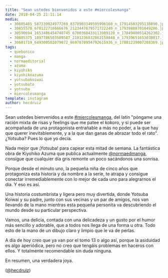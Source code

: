 ```yaml
---
title: "Sean ustedes bienvenidos a este #miercolesmanga"
date: 2018-04-25 21:11:14
media: 
  - 30605405_587339924977269_8378903349595996160_n_17914503295130890.jpg
  - 30855578_670122716666676_2123447679571722240_n_17939888701049286.jpg
  - 30590694_1653486454740745_6700368433113989120_n_17849400514262302.jpg
  - 30605375_1897786503589587_2101236032862158848_n_17939651653038017.jpg
  - 30601719_649300502079072_6697070954792615936_n_17881239007208369.jpg
tags: 
  - quebonico
  - manga
  - normaeditorial
  - azuma
  - kiyohiko
  - kiyohikoazuma
  - yotsubakoiwai
  - yotsubato
  - yotsuba
  - miercolesmanga
template: instagram
author: hecdruiz
---
```


Sean ustedes bienvenidos a este [#miercolesmanga](/tags/miercolesmanga), del latín "póngame una ración mixta de risas y feelings que me patee el kokoro, y si puede ser acompañada de una protagonista entrañable a más no poder, a la que hay que querer inevitablemente, y a la que dan ganas de abrazar todo el rato". ¿Yotsuba? Pues lo que yo decía.


Nada mejor que ¡Yotsuba! para capear esta mitad de semana. La fantástica obra de Kiyohiko Azuma que publica actualmente [@normaedmanga](https://instagram.com/normaedmanga), consigue que cualquier día gris remonte un poco sacándonos una sonrisa.


Porque desde el minuto uno, la pequeña niña de cinco años que protagoniza esta historia y da nombre a la serie, te atrapa y consigue conectar irremediablemente con lo mejor de cada uno para alegrarnos el día. Y eso es así.


Una historia costumbrista y ligera pero muy divertida, donde Yotsuba Koiwai y su padre, junto con sus vecinas y un par de amigos, nos van llevando de la mano mientras esta pequeña personita va descubriendo el mundo desde su particular perspectiva.


Vamos, una delicia, contada con una delicadeza y un gusto por el humor más sencillo y adorable, que a todos nos llega de una forma u otra. Todo esto de la mano de un dibujo claro y limpio que le va de perlas.


A día de hoy creo que ya van por el tomo 13 o algo así, porque la asiduidad es algo aperiódica, pero no creo que tengáis problemas en haceros con ellos. Y totalmente recomendable sin duda ninguna.


En resumen, una verdadera joya.




([@hecdruiz](https://instagram.com/hecdruiz))
